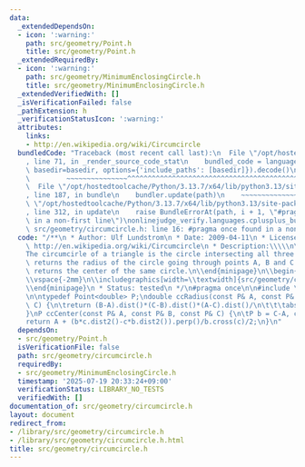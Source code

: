 ```yaml
---
data:
  _extendedDependsOn:
  - icon: ':warning:'
    path: src/geometry/Point.h
    title: src/geometry/Point.h
  _extendedRequiredBy:
  - icon: ':warning:'
    path: src/geometry/MinimumEnclosingCircle.h
    title: src/geometry/MinimumEnclosingCircle.h
  _extendedVerifiedWith: []
  _isVerificationFailed: false
  _pathExtension: h
  _verificationStatusIcon: ':warning:'
  attributes:
    links:
    - http://en.wikipedia.org/wiki/Circumcircle
  bundledCode: "Traceback (most recent call last):\n  File \"/opt/hostedtoolcache/Python/3.13.7/x64/lib/python3.13/site-packages/onlinejudge_verify/documentation/build.py\"\
    , line 71, in _render_source_code_stat\n    bundled_code = language.bundle(stat.path,\
    \ basedir=basedir, options={'include_paths': [basedir]}).decode()\n          \
    \         ~~~~~~~~~~~~~~~^^^^^^^^^^^^^^^^^^^^^^^^^^^^^^^^^^^^^^^^^^^^^^^^^^^^^^^^^^^^^^^^^^\n\
    \  File \"/opt/hostedtoolcache/Python/3.13.7/x64/lib/python3.13/site-packages/onlinejudge_verify/languages/cplusplus.py\"\
    , line 187, in bundle\n    bundler.update(path)\n    ~~~~~~~~~~~~~~^^^^^^\n  File\
    \ \"/opt/hostedtoolcache/Python/3.13.7/x64/lib/python3.13/site-packages/onlinejudge_verify/languages/cplusplus_bundle.py\"\
    , line 312, in update\n    raise BundleErrorAt(path, i + 1, \"#pragma once found\
    \ in a non-first line\")\nonlinejudge_verify.languages.cplusplus_bundle.BundleErrorAt:\
    \ src/geometry/circumcircle.h: line 16: #pragma once found in a non-first line\n"
  code: "/**\n * Author: Ulf Lundstrom\n * Date: 2009-04-11\n * License: CC0\n * Source:\
    \ http://en.wikipedia.org/wiki/Circumcircle\n * Description:\\\\\n\\begin{minipage}{75mm}\n\
    The circumcirle of a triangle is the circle intersecting all three vertices. ccRadius\
    \ returns the radius of the circle going through points A, B and C and ccCenter\
    \ returns the center of the same circle.\n\\end{minipage}\n\\begin{minipage}{15mm}\n\
    \\vspace{-2mm}\n\\includegraphics[width=\\textwidth]{src/geometry/circumcircle}\n\
    \\end{minipage}\n * Status: tested\n */\n#pragma once\n\n#include \"src/geometry/Point.h\"\
    \n\ntypedef Point<double> P;\ndouble ccRadius(const P& A, const P& B, const P&\
    \ C) {\n\treturn (B-A).dist()*(C-B).dist()*(A-C).dist()/\n\t\t\tabs((B-A).cross(C-A))/2;\n\
    }\nP ccCenter(const P& A, const P& B, const P& C) {\n\tP b = C-A, c = B-A;\n\t\
    return A + (b*c.dist2()-c*b.dist2()).perp()/b.cross(c)/2;\n}\n"
  dependsOn:
  - src/geometry/Point.h
  isVerificationFile: false
  path: src/geometry/circumcircle.h
  requiredBy:
  - src/geometry/MinimumEnclosingCircle.h
  timestamp: '2025-07-19 20:33:24+09:00'
  verificationStatus: LIBRARY_NO_TESTS
  verifiedWith: []
documentation_of: src/geometry/circumcircle.h
layout: document
redirect_from:
- /library/src/geometry/circumcircle.h
- /library/src/geometry/circumcircle.h.html
title: src/geometry/circumcircle.h
---
```

